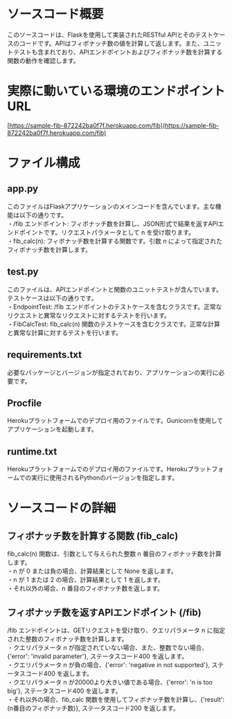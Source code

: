 # ソースコード概要
このソースコードは、Flaskを使用して実装されたRESTful APIとそのテストケースのコードです。APIはフィボナッチ数の値を計算して返します。また、ユニットテストも含まれており、APIエンドポイントおよびフィボナッチ数を計算する関数の動作を確認します。

# 実際に動いている環境のエンドポイントURL
[https://sample-fib-872242ba0f7f.herokuapp.com/fib](https://sample-fib-872242ba0f7f.herokuapp.com/fib)

# ファイル構成

## app.py
このファイルはFlaskアプリケーションのメインコードを含んでいます。主な機能は以下の通りです。  
・/fib エンドポイント: フィボナッチ数を計算し、JSON形式で結果を返すAPIエンドポイントです。リクエストパラメータとして n を受け取ります。  
・fib_calc(n): フィボナッチ数を計算する関数です。引数 n によって指定されたフィボナッチ数を計算します。

## test.py

このファイルは、APIエンドポイントと関数のユニットテストが含んでいます。テストケースは以下の通りです。  
・EndpointTest: /fib エンドポイントのテストケースを含むクラスです。正常なリクエストと異常なリクエストに対するテストを行います。  
・FibCalcTest: fib_calc(n) 関数のテストケースを含むクラスです。正常な計算と異常な計算に対するテストを行います。

## requirements.txt

必要なパッケージとバージョンが指定されており、アプリケーションの実行に必要です。

## Procfile

Herokuプラットフォームでのデプロイ用のファイルです。Gunicornを使用してアプリケーションを起動します。

## runtime.txt

Herokuプラットフォームでのデプロイ用のファイルです。Herokuプラットフォームでの実行に使用されるPythonのバージョンを指定します。


# ソースコードの詳細

## フィボナッチ数を計算する関数 (fib_calc)
fib_calc(n) 関数は、引数として与えられた整数 n 番目のフィボナッチ数を計算します。  
・n が 0 または負の場合、計算結果として None を返します。  
・n が 1 または 2 の場合、計算結果として 1 を返します。  
・それ以外の場合、n 番目のフィボナッチ数を返します。

## フィボナッチ数を返すAPIエンドポイント (/fib)
/fib エンドポイントは、GETリクエストを受け取り、クエリパラメータ n に指定された整数のフィボナッチ数を計算します。  
・クエリパラメータ n が指定されていない場合、また、整数でない場合、{'error': 'invalid parameter'}, ステータスコード400 を返します。  
・クエリパラメータ n が負の場合、{'error': 'negative in not supported'}, ステータスコード400 を返します。  
・クエリパラメータ n が20000より大きい値である場合、{'error': 'n is too big'}, ステータスコード400 を返します。  
・それ以外の場合、fib_calc 関数を使用してフィボナッチ数を計算し、{'result': (n番目のフィボナッチ数)}, ステータスコード200 を返します。